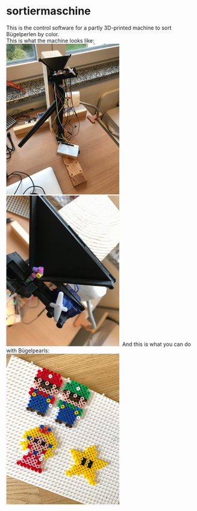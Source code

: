 # sortiermaschine
This is the control software for a partly 3D-printed machine to sort Bügelperlen by color.  
This is what the machine looks like:  
<img src="https://github.com/JF0C/sortiermaschine/blob/main/7C338967-F450-49E6-96CC-2C641B1E030D.jpeg" width="300"/>
<img src="https://github.com/JF0C/sortiermaschine/blob/main/035E1780-38EE-4427-BE99-E92ED1BAE488.jpeg" width="300"/>
<img src="" width="300"/>
And this is what you can do with Bügelpearls:  
<img src="https://github.com/JF0C/sortiermaschine/blob/main/grafik.png" width="300"/>
